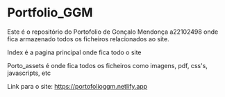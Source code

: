 # Portfolio_GGM
 
Este é o repositório do Portofolio de Gonçalo Mendonça a22102498 onde fica armazenado todos os ficheiros relacionados ao site. 


Index é a pagina principal onde fica todo o site

Porto_assets é onde fica todos os ficheiros como imagens, pdf, css's, javascripts, etc 

Link para o site: https://portofolioggm.netlify.app

